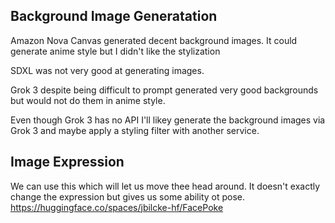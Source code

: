 ## Background Image Generatation

Amazon Nova Canvas generated decent background images. It could generate anime style but I didn't like the stylization

SDXL was not very good at generating images.

Grok 3 despite being difficult to prompt generated very good backgrounds but would not do them in anime style.

Even though Grok 3 has no API I'll likey generate the background images via Grok 3 and maybe apply a styling filter with another service.

## Image Expression

We can use this which will let us move thee head around.
It doesn't exactly change the expression but gives us some ability ot pose.
https://huggingface.co/spaces/jbilcke-hf/FacePoke
